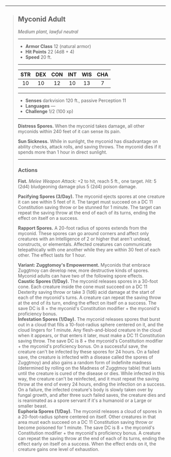 ***
> ## Myconid Adult
> *Medium plant, lawful neutral*
> 
> ***
> 
> - **Armor Class** 12 (natural armor)
> - **Hit Points** 22 (4d8 + 4)
> - **Speed** 20 ft.
> 
> ***
> 
> |STR|DEX|CON|INT|WIS|CHA|
> |:---:|:---:|:---:|:---:|:---:|:---:|
> |10|10|12|10|13|7|
> 
> ***
> 
> - **Senses** darkvision 120 ft., passive Perception 11
> - **Languages** —
> - **Challenge** 1/2 (100 xp)
> 
> ***
> 
> **Distress Spores.** When the myconid takes damage, all other myconids within 240 feet of it can sense its pain.
> 
> **Sun Sickness.** While in sunlight, the myconid has disadvantage on ability checks, attack rolls, and saving throws. The myconid dies if it spends more than 1 hour in direct sunlight.
> 
> ***
> 
> ### Actions
> **Fist.** *Melee Weapon Attack:* +2 to hit, reach 5 ft., one target. *Hit:* 5 (2d4) bludgeoning damage plus 5 (2d4) poison damage.
> 
> **Pacifying Spores (3/Day).** The myconid ejects spores at one creature it can see within 5 feet of it. The target must succeed on a DC 11 Constitution saving throw or be stunned for 1 minute. The target can repeat the saving throw at the end of each of its turns, ending the effect on itself on a success.
> 
> **Rapport Spores.** A 20-foot radius of spores extends from the myconid. These spores can go around corners and affect only creatures with an Intelligence of 2 or higher that aren't undead, constructs, or elementals. Affected creatures can communicate telepathically with one another while they are within 30 feet of each other. The effect lasts for 1 hour.
> 
> **Variant: Zuggtomoy's Empowerment.** Myconids that embrace Zuggtmoy can develop new, more destructive kinds of spores. Myconid adults can have two of the following spore effects.  
> **Caustic Spores (1/Day).** The myconid releases spores in a 30-foot cone. Each creature inside the cone must succeed on a DC 11 Dexterity saving throw or take 3 (1d6) acid damage at the start of each of the myconid's turns. A creature can repeat the saving throw at the end of its turn, ending the effect on itself on a success. The save DC is 8 + the myconid's Constitution modifier + the myconid's proficiency bonus.  
> **Infestation Spores (1/Day).** The myconid releases spores that burst out in a cloud that fills a 10-foot-radius sphere centered on it, and the cloud lingers for 1 minute. Any flesh-and-blood creature in the cloud when it appears, or that enters it later, must make a DC 11 Constitution saving throw. The save DC is 8 + the myconid's Constitution modifier + the myconid's proficiency bonus. On a successful save, the creature can't be infected by these spores for 24 hours. On a failed save, the creature is infected with a disease called the spores of Zuggtmoy) and also gains a random form of indefinite madness (determined by rolling on the Madness of Zuggtmoy table) that lasts until the creature is cured of the disease or dies. While infected in this way, the creature can't be reinfected, and it must repeat the saving throw at the end of every 24 hours, ending the infection on a success. On a failure, the infected creature's body is slowly taken over by fungal growth, and after three such failed saves, the creature dies and is reanimated as a spore servant if it's a humanoid or a Large or smaller beast.  
> **Euphoria Spores (1/Day).** The myconid releases a cloud of spores in a 20-foot-radius sphere centered on itself. Other creatures in that area must each succeed on a DC 11 Constitution saving throw or become poisoned for 1 minute. The save DC is 8 + the myconid's Constitution modifier + the myconid's proficiency bonus. A creature can repeat the saving throw at the end of each of its turns, ending the effect early on itself on a success. When the effect ends on it, the creature gains one level of exhaustion.